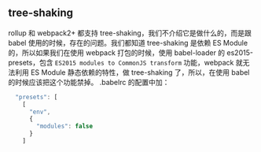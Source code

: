 ## tree-shaking
rollup 和 webpack2+ 都支持 tree-shaking，我们不介绍它是做什么的，而是跟 babel 使用的时候，存在的问题。我们都知道 tree-shaking 是依赖 ES Module 的，所以如果我们在使用 webpack 打包的时候，使用 babel-loader 的 es2015-presets，包含 `ES2015 modules to CommonJS transform` 功能，webpack 就无法利用 ES Module 静态依赖的特性，做 tree-shaking 了，所以，在使用 babel 的时候应该把这个功能禁掉。
.babelrc 的配置中加：
```js
  "presets": [
    [
      "env",
      {
        "modules": false
      }
    ]
```